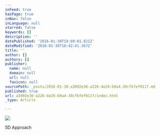 ```yaml
---
inFeed: true
hasPage: true
inNav: false
inLanguage: null
starred: false
keywords: []
description: ''
datePublished: '2016-01-30T19:09:01.821Z'
dateModified: '2016-01-30T18:42:41.367Z'
title: ''
author: []
authors: []
publisher:
  name: null
  domain: null
  url: null
  favicon: null
sourcePath: _posts/2016-01-30-a3892e36-a226-4e29-b9a4-30cfbfef011f.md
published: true
url: a3892e36-a226-4e29-b9a4-30cfbfef011f/index.html
_type: Article

---
```

![](https://the-grid-user-content.s3-us-west-2.amazonaws.com/ce6998a2-7e02-4aed-861b-5220d2debf51.jpg)

5D Approach